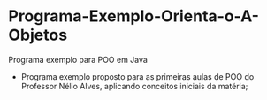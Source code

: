 # Programa-Exemplo-Orienta-o-A-Objetos
Programa exemplo para POO em Java
- Programa exemplo proposto para as primeiras aulas de POO do Professor Nélio Alves, aplicando conceitos iniciais da matéria;
